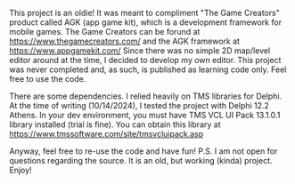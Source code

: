 This project is an oldie! It was meant to compliment "The Game Creators" product called AGK (app game kit), which is a development framework for mobile games.
The Game Creators can be forund at https://www.thegamecreators.com/ and the AGK framework at https://www.appgamekit.com/
Since there was no simple 2D map/level editor around at the time, I decided to develop my own editor.
This project was never completed and, as such, is published as learning code only.
Feel free to use the code.

There are some dependencies. I relied heavily on TMS libraries for Delphi.
At the time of writing (10/14/2024), I tested the project with Delphi 12.2 Athens. In your dev environment, you must have TMS VCL UI Pack 13.1.0.1 library installed (trial is fine).
You can obtain this library at https://www.tmssoftware.com/site/tmsvcluipack.asp

Anyway, feel free to re-use the code and have fun!
P.S. I am not open for questions regarding the source. It is an old, but working (kinda) project.
Enjoy!
